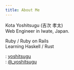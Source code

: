 ```yaml
---
title: About Me
---
```

Kota Yoshitsugu (吉次 孝太)  
Web Engineer in Iwate, Japan.  
  
Ruby / Ruby on Rails  
Learning Haskell / Rust  

<i class="fa fa-github fa-fw"></i>:  <a href="https://github.com/yoshitsugu" target="_blank">yoshitsugu</a>  
<i class="fa fa-twitter fa-fw"></i>:  <a href="https://twitter.com/_yoshitsugu" target="_blank">@_yoshitsugu</a>  

